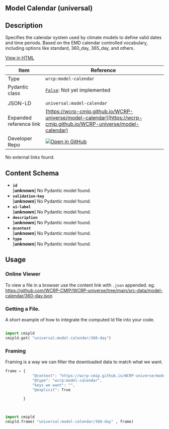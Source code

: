 

<section id="description">

# Model Calendar  (universal)



## Description
Specifies the calendar system used by climate models to define valid dates and time periods. Based on the EMD calendar controlled vocabulary, including options like standard, 360_day, 365_day, and others.

[View in HTML](https://wcrp-cmip.github.io/WCRP-universe/model-calendar/model-calendar)

</section>



<section id="info">


| Item | Reference |
| --- | --- |
| Type | `wrcp:model-calendar` |
| Pydantic class | [`False`](https://github.com/ESGF/esgf-vocab/blob/main/src/esgvoc/api/data_descriptors/False.py):  Not yet implemented |
| | |
| JSON-LD | `universal:model-calendar` |
| Expanded reference link | [https://wcrp-cmip.github.io/WCRP-universe/model-calendar](https://wcrp-cmip.github.io/WCRP-universe/model-calendar) |
| Developer Repo | [![Open in GitHub](https://img.shields.io/badge/Open-GitHub-blue?logo=github&style=flat-square)](https://github.com/WCRP-CMIP/WCRP-universe/tree/main/src-data/model-calendar) |


</section>
    No external links found. 
<section id="schema">

## Content Schema

- **`id`**  
   [**unknown**]
  No Pydantic model found.
- **`validation-key`**  
   [**unknown**]
  No Pydantic model found.
- **`ui-label`**  
   [**unknown**]
  No Pydantic model found.
- **`description`**  
   [**unknown**]
  No Pydantic model found.
- **`@context`**  
   [**unknown**]
  No Pydantic model found.
- **`type`**  
   [**unknown**]
  No Pydantic model found.





</section>   

<section id="usage">

## Usage

### Online Viewer 
To view a file in a browser use the content link with `.json` appended. 
eg. https://github.com/WCRP-CMIP/WCRP-universe/tree/main/src-data/model-calendar/360-day.json

### Getting a File. 

A short example of how to integrate the computed ld file into your code. 

```python

import cmipld
cmipld.get( "universal:model-calendar/360-day")

```

### Framing
Framing is a way we can filter the downloaded data to match what we want. 
```js
frame = {
            "@context": "https://wcrp-cmip.github.io/WCRP-universe/model-calendar/_context",
            "@type": "wcrp:model-calendar",
            "keys we want": "",
            "@explicit": True

        }
        
```

```python

import cmipld
cmipld.frame( "universal:model-calendar/360-day" , frame)

```
</section>

    